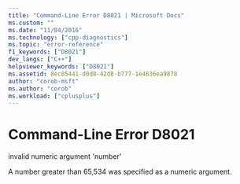```yaml
---
title: "Command-Line Error D8021 | Microsoft Docs"
ms.custom: ""
ms.date: "11/04/2016"
ms.technology: ["cpp-diagnostics"]
ms.topic: "error-reference"
f1_keywords: ["D8021"]
dev_langs: ["C++"]
helpviewer_keywords: ["D8021"]
ms.assetid: 8ec85441-d0d8-42d8-b777-1e4636ea9878
author: "corob-msft"
ms.author: "corob"
ms.workload: ["cplusplus"]
---
```

# Command-Line Error D8021
invalid numeric argument 'number'  
  
 A number greater than 65,534 was specified as a numeric argument.